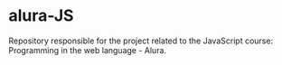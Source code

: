 # alura-JS
 Repository responsible for the project related to the JavaScript course: Programming in the web language - Alura.

